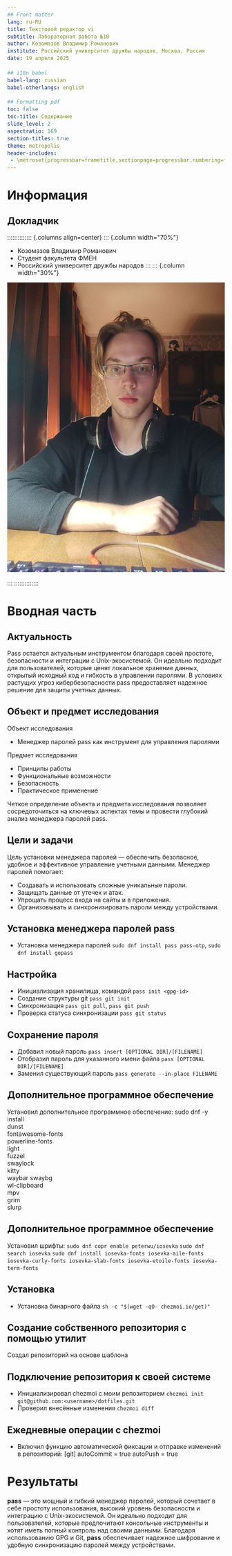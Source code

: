 ```yaml
---
## Front matter
lang: ru-RU
title: Текстовой редактор vi
subtitle: Лабораторная работа №10
author: Козомазов Владимир Романович
institute: Российский университет дружбы народов, Москва, Россия
date: 19 апреля 2025

## i18n babel
babel-lang: russian
babel-otherlangs: english

## Formatting pdf
toc: false
toc-title: Содержание
slide_level: 2
aspectratio: 169
section-titles: true
theme: metropolis
header-includes:
 - \metroset{progressbar=frametitle,sectionpage=progressbar,numbering=fraction}
---
```


# Информация

## Докладчик

:::::::::::::: {.columns align=center}
::: {.column width="70%"}

  * Козомазов Владимир Романович
  * Студент факультета ФМЕН
  * Российский университет дружбы народов
:::
::: {.column width="30%"}

![](./image/001.jpg)

:::
::::::::::::::

# Вводная часть

## Актуальность

Pass остается актуальным инструментом благодаря своей простоте, безопасности и интеграции с Unix-экосистемой. Он идеально подходит для пользователей, которые ценят локальное хранение данных, открытый исходный код и гибкость в управлении паролями. В условиях растущих угроз кибербезопасности pass предоставляет надежное решение для защиты учетных данных.

## Объект и предмет исследования

Объект исследования 
- Менеджер паролей pass как инструмент для управления паролями

Предмет исследования 
- Принципы работы 
- Функциональные возможности 
- Безопасность 
- Практическое применение

Четкое определение объекта и предмета исследования позволяет сосредоточиться на ключевых аспектах темы и провести глубокий анализ менеджера паролей pass.

## Цели и задачи

Цель установки менеджера паролей — обеспечить безопасное, удобное и эффективное управление учетными данными. Менеджер паролей помогает:
- Создавать и использовать сложные уникальные пароли.
- Защищать данные от утечек и атак.
- Упрощать процесс входа на сайты и в приложения.
- Организовывать и синхронизировать пароли между устройствами.

## Установка менеджера паролей pass

- Установка менеджера паролей `sudo dnf install pass pass-otp`, `sudo dnf install gopass`

## Настройка

- Инициализация хранилища, командой `pass init <gpg-id>`
- Создание структуры git `pass git init`
- Синхронизация `pass git pull`, `pass git push`
- Проверка статуса синхронизации `pass git status`

## Сохранение пароля

- Добавил новый пароль `pass insert [OPTIONAL DIR]/[FILENAME]`
- Отобразил пароль для указанного имени файла `pass [OPTIONAL DIR]/[FILENAME]`
- Заменил существующий пароль `pass generate --in-place FILENAME`

## Дополнительное программное обеспечение

Установил дополнительное программное обеспечение:
sudo dnf -y install \
         dunst \
         fontawesome-fonts \
         powerline-fonts \
         light \
         fuzzel \
         swaylock \
         kitty \
         waybar swaybg \
         wl-clipboard \
         mpv \
         grim \
         slurp

## Дополнительное программное обеспечение

Установил шрифты:
  `sudo dnf copr enable peterwu/iosevka`
  `sudo dnf search iosevka`
  `sudo dnf install iosevka-fonts iosevka-aile-fonts iosevka-curly-fonts iosevka-slab-fonts iosevka-etoile-fonts iosevka-term-fonts`

## Установка

- Установка бинарного файла `sh -c "$(wget -qO- chezmoi.io/get)"`

## Создание собственного репозитория с помощью утилит

Создал репозиторий на основе шаблона 

## Подключение репозитория к своей системе

- Инициализировал chezmoi с моим репозиторием `chezmoi init git@github.com:<username>/dotfiles.git`
- Проверил внесённые изменения `chezmoi diff`

## Ежедневные операции c chezmoi

- Включил функцию автоматической фиксации и отправке изменений в репозиторий:
  [git]
    autoCommit = true
    autoPush = true

# Результаты

**pass** — это мощный и гибкий менеджер паролей, который сочетает в себе простоту использования, высокий уровень безопасности и интеграцию с Unix-экосистемой. Он идеально подходит для пользователей, которые предпочитают консольные инструменты и хотят иметь полный контроль над своими данными. Благодаря использованию GPG и Git, **pass** обеспечивает надежное шифрование и удобную синхронизацию паролей между устройствами.